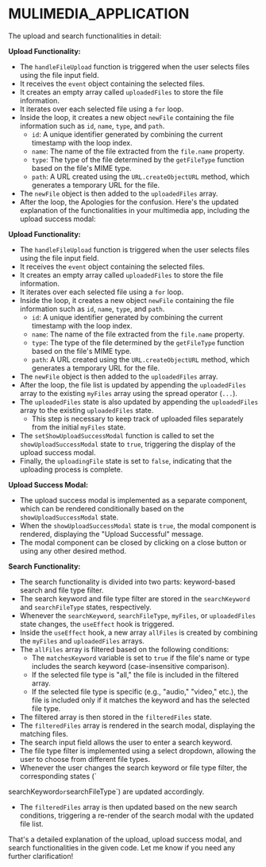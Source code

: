 # MULIMEDIA_APPLICATION

The upload and search functionalities in detail:

**Upload Functionality:**
- The `handleFileUpload` function is triggered when the user selects files using the file input field.
- It receives the `event` object containing the selected files.
- It creates an empty array called `uploadedFiles` to store the file information.
- It iterates over each selected file using a `for` loop.
- Inside the loop, it creates a new object `newFile` containing the file information such as `id`, `name`, `type`, and `path`.
   - `id`: A unique identifier generated by combining the current timestamp with the loop index.
   - `name`: The name of the file extracted from the `file.name` property.
   - `type`: The type of the file determined by the `getFileType` function based on the file's MIME type.
   - `path`: A URL created using the `URL.createObjectURL` method, which generates a temporary URL for the file.
- The `newFile` object is then added to the `uploadedFiles` array.
- After the loop, the Apologies for the confusion. Here's the updated explanation of the functionalities in your multimedia app, including the upload success modal:

**Upload Functionality:**
- The `handleFileUpload` function is triggered when the user selects files using the file input field.
- It receives the `event` object containing the selected files.
- It creates an empty array called `uploadedFiles` to store the file information.
- It iterates over each selected file using a `for` loop.
- Inside the loop, it creates a new object `newFile` containing the file information such as `id`, `name`, `type`, and `path`.
   - `id`: A unique identifier generated by combining the current timestamp with the loop index.
   - `name`: The name of the file extracted from the `file.name` property.
   - `type`: The type of the file determined by the `getFileType` function based on the file's MIME type.
   - `path`: A URL created using the `URL.createObjectURL` method, which generates a temporary URL for the file.
- The `newFile` object is then added to the `uploadedFiles` array.
- After the loop, the file list is updated by appending the `uploadedFiles` array to the existing `myFiles` array using the spread operator (`...`).
- The `uploadedFiles` state is also updated by appending the `uploadedFiles` array to the existing `uploadedFiles` state.
   - This step is necessary to keep track of uploaded files separately from the initial `myFiles` state.
- The `setShowUploadSuccessModal` function is called to set the `showUploadSuccessModal` state to `true`, triggering the display of the upload success modal.
- Finally, the `uploadingFile` state is set to `false`, indicating that the uploading process is complete.

**Upload Success Modal:**
- The upload success modal is implemented as a separate component, which can be rendered conditionally based on the `showUploadSuccessModal` state.
- When the `showUploadSuccessModal` state is `true`, the modal component is rendered, displaying the "Upload Successful" message.
- The modal component can be closed by clicking on a close button or using any other desired method.

**Search Functionality:**
- The search functionality is divided into two parts: keyword-based search and file type filter.
- The search keyword and file type filter are stored in the `searchKeyword` and `searchFileType` states, respectively.
- Whenever the `searchKeyword`, `searchFileType`, `myFiles`, or `uploadedFiles` state changes, the `useEffect` hook is triggered.
- Inside the `useEffect` hook, a new array `allFiles` is created by combining the `myFiles` and `uploadedFiles` arrays.
- The `allFiles` array is filtered based on the following conditions:
   - The `matchesKeyword` variable is set to `true` if the file's name or type includes the search keyword (case-insensitive comparison).
   - If the selected file type is "all," the file is included in the filtered array.
   - If the selected file type is specific (e.g., "audio," "video," etc.), the file is included only if it matches the keyword and has the selected file type.
- The filtered array is then stored in the `filteredFiles` state.
- The `filteredFiles` array is rendered in the search modal, displaying the matching files.
- The search input field allows the user to enter a search keyword.
- The file type filter is implemented using a select dropdown, allowing the user to choose from different file types.
- Whenever the user changes the search keyword or file type filter, the corresponding states (`

searchKeyword` or `searchFileType`) are updated accordingly.
- The `filteredFiles` array is then updated based on the new search conditions, triggering a re-render of the search modal with the updated file list.

That's a detailed explanation of the upload, upload success modal, and search functionalities in the given code. Let me know if you need any further clarification!
